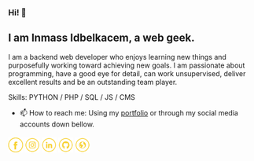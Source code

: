 ### Hi! 👋
## I am Inmass Idbelkacem, a web geek.

I am a backend web developer who enjoys learning new things and purposefully working toward achieving new goals.
I am passionate about programming, have a good eye for detail, can work unsupervised, deliver excellent results and be an outstanding team player.

Skills: PYTHON / PHP / SQL / JS / CMS

- 📫 How to reach me: Using my [portfolio](https://www.iinmass.com) or through my social media accounts down bellow.

####

<a href="https://www.facebook.com/inmass.idbelkacem/" target="_blank"><img src="https://github.com/inmass/inmass/blob/main/fb-yellow.png" alt="Facebook" width="30"></a>
<a href="https://www.instagram.com/iinmass/" target="_blank"><img src="https://github.com/inmass/inmass/blob/main/ig-yellow.png" alt="Instagram" width="30"></a>
<a href="https://www.linkedin.com/in/iinmass/" target="_blank"><img src="https://github.com/inmass/inmass/blob/main/in-yellow.png" alt="LinkedIn" width="30"></a>
<a href="https://github.com/inmass" target="_blank"><img src="https://github.com/inmass/inmass/blob/main/git-yellow.png" alt="GitHub" width="30"></a>
<a href="https://www.iinmass.com" target="_blank"><img src="https://github.com/inmass/inmass/blob/main/www-yellow.png" alt="Website" width="30"></a>

